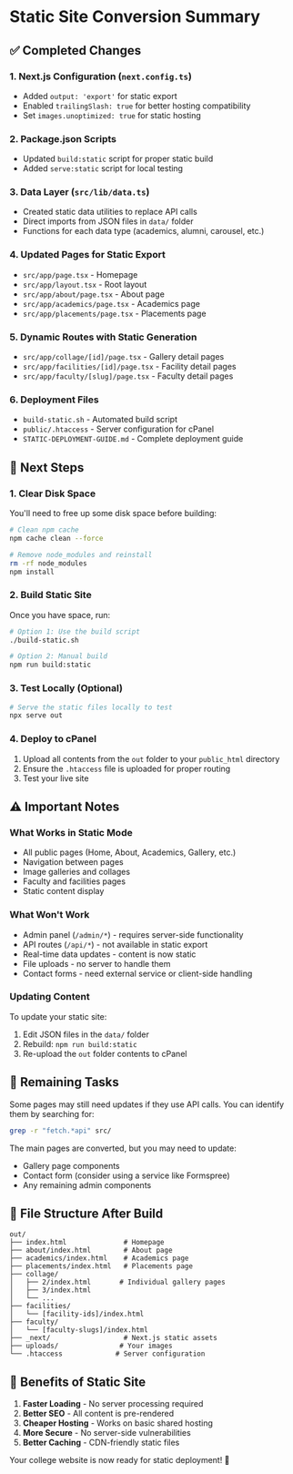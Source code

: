 # Static Site Conversion Summary

## ✅ Completed Changes

### 1. Next.js Configuration (`next.config.ts`)
- Added `output: 'export'` for static export
- Enabled `trailingSlash: true` for better hosting compatibility
- Set `images.unoptimized: true` for static hosting

### 2. Package.json Scripts
- Updated `build:static` script for proper static build
- Added `serve:static` script for local testing

### 3. Data Layer (`src/lib/data.ts`)
- Created static data utilities to replace API calls
- Direct imports from JSON files in `data/` folder
- Functions for each data type (academics, alumni, carousel, etc.)

### 4. Updated Pages for Static Export
- `src/app/page.tsx` - Homepage
- `src/app/layout.tsx` - Root layout
- `src/app/about/page.tsx` - About page
- `src/app/academics/page.tsx` - Academics page
- `src/app/placements/page.tsx` - Placements page

### 5. Dynamic Routes with Static Generation
- `src/app/collage/[id]/page.tsx` - Gallery detail pages
- `src/app/facilities/[id]/page.tsx` - Facility detail pages
- `src/app/faculty/[slug]/page.tsx` - Faculty detail pages

### 6. Deployment Files
- `build-static.sh` - Automated build script
- `public/.htaccess` - Server configuration for cPanel
- `STATIC-DEPLOYMENT-GUIDE.md` - Complete deployment guide

## 🚀 Next Steps

### 1. Clear Disk Space
You'll need to free up some disk space before building:
```bash
# Clean npm cache
npm cache clean --force

# Remove node_modules and reinstall
rm -rf node_modules
npm install
```

### 2. Build Static Site
Once you have space, run:
```bash
# Option 1: Use the build script
./build-static.sh

# Option 2: Manual build
npm run build:static
```

### 3. Test Locally (Optional)
```bash
# Serve the static files locally to test
npx serve out
```

### 4. Deploy to cPanel
1. Upload all contents from the `out` folder to your `public_html` directory
2. Ensure the `.htaccess` file is uploaded for proper routing
3. Test your live site

## ⚠️ Important Notes

### What Works in Static Mode
- All public pages (Home, About, Academics, Gallery, etc.)
- Navigation between pages
- Image galleries and collages
- Faculty and facilities pages
- Static content display

### What Won't Work
- Admin panel (`/admin/*`) - requires server-side functionality
- API routes (`/api/*`) - not available in static export
- Real-time data updates - content is now static
- File uploads - no server to handle them
- Contact forms - need external service or client-side handling

### Updating Content
To update your static site:
1. Edit JSON files in the `data/` folder
2. Rebuild: `npm run build:static`
3. Re-upload the `out` folder contents to cPanel

## 🔧 Remaining Tasks

Some pages may still need updates if they use API calls. You can identify them by searching for:
```bash
grep -r "fetch.*api" src/
```

The main pages are converted, but you may need to update:
- Gallery page components
- Contact form (consider using a service like Formspree)
- Any remaining admin components

## 📁 File Structure After Build

```
out/
├── index.html              # Homepage
├── about/index.html        # About page
├── academics/index.html    # Academics page
├── placements/index.html   # Placements page
├── collage/
│   ├── 2/index.html       # Individual gallery pages
│   ├── 3/index.html
│   └── ...
├── facilities/
│   └── [facility-ids]/index.html
├── faculty/
│   └── [faculty-slugs]/index.html
├── _next/                  # Next.js static assets
├── uploads/               # Your images
└── .htaccess             # Server configuration
```

## 🎯 Benefits of Static Site

1. **Faster Loading** - No server processing required
2. **Better SEO** - All content is pre-rendered
3. **Cheaper Hosting** - Works on basic shared hosting
4. **More Secure** - No server-side vulnerabilities
5. **Better Caching** - CDN-friendly static files

Your college website is now ready for static deployment! 🎉